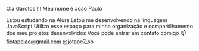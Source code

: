 Ola Garotos !!!
Meu nome é João Paulo

Estou estudando na Alura
Estou me desenvolvendo na linguagem JavaScript
Utilizo esse espaço para minha organização e compartilhamento dos meu projetos desenvolvidos
Você pode entrar em contato comigo 📫
fiotapelao@gmail.com
@jotape7_sp 


